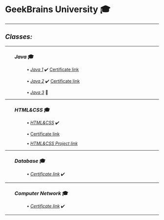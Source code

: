 # GeekBrains University :mortar_board:
___

## *Classes:*

---

### &nbsp; &nbsp; &nbsp; &nbsp; *Java* :mortar_board:

&nbsp; &nbsp; &nbsp; &nbsp; &nbsp; &nbsp; &nbsp; &nbsp; &nbsp; • *[Java 1](src/main/java/Java1/)* :heavy_check_mark: [Certificate link](https://geekbrains.ru/certificates/1132651.en)

&nbsp; &nbsp; &nbsp; &nbsp; &nbsp; &nbsp; &nbsp; &nbsp; &nbsp; • *[Java 2](src/main/java/Java2/)* :heavy_check_mark: [Certificate link](https://geekbrains.ru/certificates/1182191.en)

&nbsp; &nbsp; &nbsp; &nbsp; &nbsp; &nbsp; &nbsp; &nbsp; &nbsp; • *[Java 3](src/main/java/Java3/)* :bullettrain_side:

---

### &nbsp; &nbsp; &nbsp; &nbsp; *HTML&CSS* :mortar_board:

&nbsp; &nbsp; &nbsp; &nbsp; &nbsp; &nbsp; &nbsp; &nbsp; &nbsp; • *[HTML&CSS](HTML&CSS/)* :heavy_check_mark:

&nbsp; &nbsp; &nbsp; &nbsp; &nbsp; &nbsp; &nbsp; &nbsp; &nbsp; • [Certificate link](https://geekbrains.ru/certificates/1177908.en)

&nbsp; &nbsp; &nbsp; &nbsp; &nbsp; &nbsp; &nbsp; &nbsp; &nbsp; • *[HTML&CSS Project link](https://vladislav-port.000webhostapp.com/index.html)*

---

### &nbsp; &nbsp; &nbsp; &nbsp; *Database* :mortar_board:

&nbsp; &nbsp; &nbsp; &nbsp; &nbsp; &nbsp; &nbsp; &nbsp; &nbsp; • *[Certificate link](https://geekbrains.ru/certificates/1099906.en)* :heavy_check_mark:

---

### &nbsp; &nbsp; &nbsp; &nbsp; *Computer Network* :mortar_board:

&nbsp; &nbsp; &nbsp; &nbsp; &nbsp; &nbsp; &nbsp; &nbsp; &nbsp; • *[Certificate link](https://geekbrains.ru/certificates/1149752.en)* :heavy_check_mark:

---

